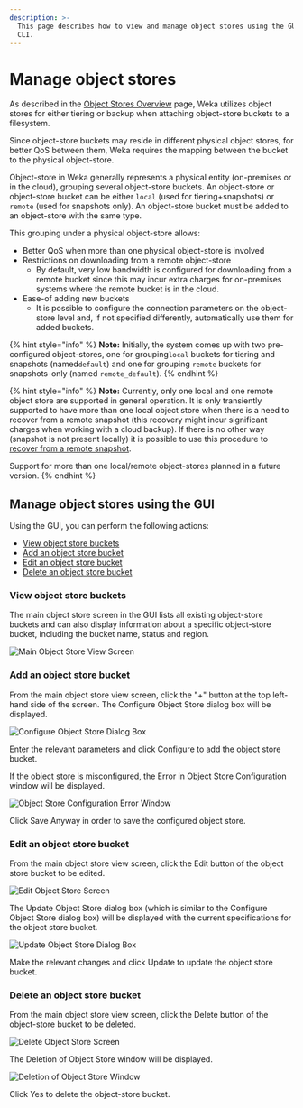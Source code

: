 ```yaml
---
description: >-
  This page describes how to view and manage object stores using the GUI and the
  CLI.
---
```


# Manage object stores

As described in the [Object Stores Overview](../../overview/filesystems.md#about-object-stores) page, Weka utilizes object stores for either tiering or backup when attaching object-store buckets to a filesystem.

Since object-store buckets may reside in different physical object stores, for better QoS between them, Weka requires the mapping between the bucket to the physical object-store.

Object-store in Weka generally represents a physical entity (on-premises or in the cloud), grouping several object-store buckets. An object-store or object-store bucket can be either `local` (used for tiering+snapshots) or `remote` (used for snapshots only). An object-store bucket must be added to an object-store with the same type.&#x20;

This grouping under a physical object-store allows:

* Better QoS when more than one physical object-store is involved
* Restrictions on downloading from a remote object-store
  * By default, very low bandwidth is configured for downloading from a remote bucket since this may incur extra charges for on-premises systems where the remote bucket is in the cloud.
* Ease-of adding new buckets
  * It is possible to configure the connection parameters on the object-store level and, if not specified differently, automatically use them for added buckets.

{% hint style="info" %}
**Note:** Initially, the system comes up with two pre-configured object-stores, one for grouping`local` buckets for tiering and snapshots (named`default`) and one for grouping `remote` buckets for snapshots-only (named `remote_default`).
{% endhint %}

{% hint style="info" %}
**Note:** Currently, only one local and one remote object store are supported in general operation. It is only transiently supported to have more than one local object store when there is a need to recover from a remote snapshot (this recovery might incur significant charges when working with a cloud backup). If there is no other way (snapshot is not present locally) it is possible to use this procedure to [recover from a remote snapshot](../snap-to-obj.md#recovering-from-a-remote-snapshot).

Support for more than one local/remote object-stores planned in a future version.
{% endhint %}

## Manage object stores using the GUI

Using the GUI, you can perform the following actions:

* [View object store buckets](./#view-object-store-buckets-using-the-gui)
* [Add an object store bucket](./#add-an-object-store-bucket-using-the-gui)
* [Edit an object store bucket](./#edit-an-object-store-bucket-using-the-gui)
* [Delete an object store bucket](./#delete-an-object-store-bucket)

### View object store buckets

The main object store screen in the GUI lists all existing object-store buckets and can also display information about a specific object-store bucket, including the bucket name, status and region.

![Main Object Store View Screen](<../../.gitbook/assets/OBS main screen 3.5.png>)

### Add an object store bucket

From the main object store view screen, click the "+" button at the top left-hand side of the screen. The Configure Object Store dialog box will be displayed.

![Configure Object Store Dialog Box](<../../.gitbook/assets/OBS add dialog 3.5.png>)

Enter the relevant parameters and click Configure to add the object store bucket.

If the object store is misconfigured, the Error in Object Store Configuration window will be displayed.

![Object Store Configuration Error Window](<../../.gitbook/assets/OBS add error 3.5.png>)

Click Save Anyway in order to save the configured object store.

### Edit an object store bucket

From the main object store view screen, click the Edit button of the object store bucket to be edited.

![Edit Object Store Screen](<../../.gitbook/assets/OBS edit Screen 3.5.png>)

The Update Object Store dialog box (which is similar to the Configure Object Store dialog box) will be displayed with the current specifications for the object store bucket.

![Update Object Store Dialog Box](<../../.gitbook/assets/OBS edit dialog 3.5.png>)

Make the relevant changes and click Update to update the object store bucket.

### Delete an object store bucket

From the main object store view screen, click the Delete button of the object-store bucket to be deleted.

![Delete Object Store Screen](<../../.gitbook/assets/OBS delete screen 3.5.png>)

The Deletion of Object Store window will be displayed.

![Deletion of Object Store Window](<../../.gitbook/assets/OBS delete dialog 3.5.png>)

Click Yes to delete the object-store bucket.
